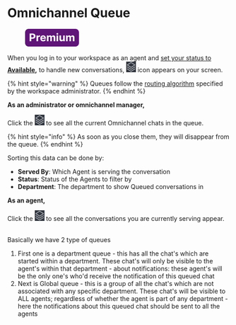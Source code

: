 # Omnichannel Queue

<figure><img src="../../.gitbook/assets/Premium.svg" alt=""><figcaption></figcaption></figure>

When you log in to your workspace as an agent and [set your status to **Available**](./#omnichannel-agent-availability)**,** to handle new conversations, <img src="../../.gitbook/assets/image (871).png" alt="" data-size="line"> icon appears on your screen.

{% hint style="warning" %}
Queues follow the [routing algorithm](../workspace-administration/settings/omnichannel-admins-guide/queue-types-routing-algorithm.md) specified by the workspace administrator.
{% endhint %}

**As an administrator or omnichannel manager,**

Click the ![](<../../.gitbook/assets/image (871).png>) to see all the current Omnichannel chats in the queue.

{% hint style="info" %}
As soon as you close them, they will disappear from the queue.
{% endhint %}

Sorting this data can be done by:

* **Served By**: Which Agent is serving the conversation
* **Status**: Status of the Agents to filter by
* **Department**: The department to show Queued conversations in

**As an agent,**

Click the ![](<../../.gitbook/assets/image (871).png>) to see all the conversations you are currently serving appear.

\
Basically we have 2 type of queues

1. First one is a department queue - this has all the chat's which are started within a department. These chat's will only be visible to the agent's within that department - about notifications: these agent's will be the only one's who'd receive the notification of this queued chat
2. Next is Global queue - this is a group of all the chat's which are not associated with any specific department. These chat's will be visible to ALL agents; regardless of whether the agent is part of any department - here the notifications about this queued chat should be sent to all the agents
